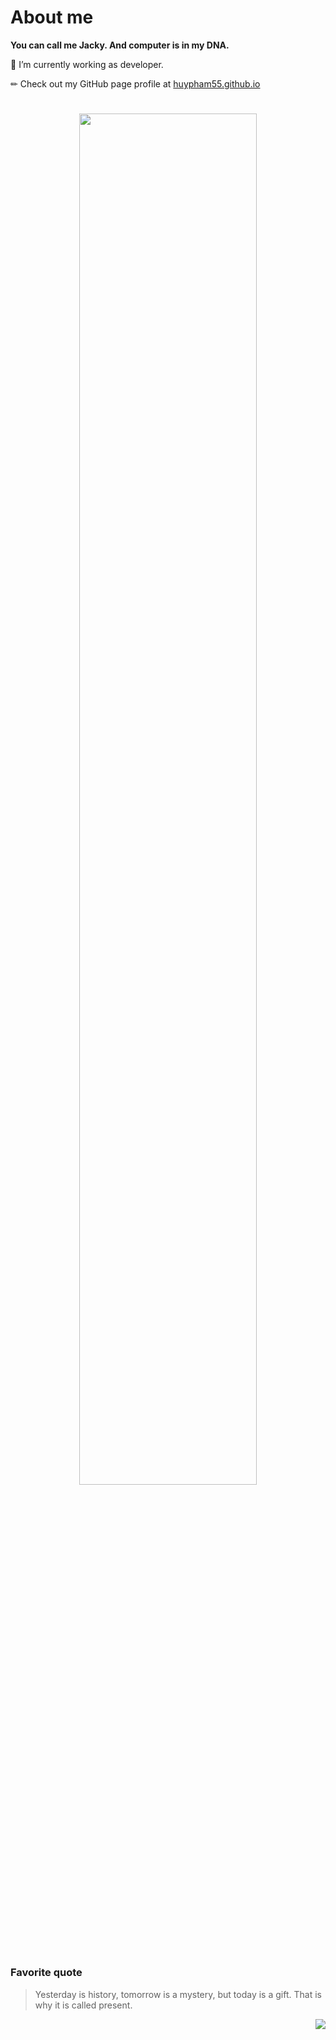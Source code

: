 # About me
**You can call me Jacky. And computer is in my DNA.**

🔭 I’m currently working as developer.

✏ Check out my GitHub page profile at [huypham55.github.io](https://huypham55.github.io)

#

<div align="center">
  <img src="https://media.giphy.com/media/sULKEgDMX8LcI/giphy.gif" width="75%" />
</div>

#

### Favorite quote
> Yesterday is history, tomorrow is a mystery, but today is a gift. That is why it is called present. 

<div>
  <img src="https://rushter.com/counter.svg" align="right"/>
</div>


